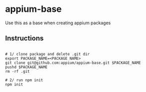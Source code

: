 appium-base
===================

Use this as a base when creating appium packages

Instructions
-------

```

# 1/ clone package and delete .git dir
export PACKAGE_NAME=<PACKAGE NAME>
git clone git@github.com:appium/appium-base.git $PACKAGE_NAME
pushd $PACKAGE_NAME
rm -rf .git

# 2/ run npm init
npm init

```
